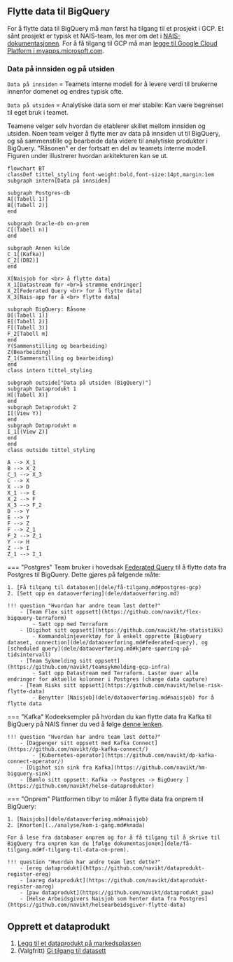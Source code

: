 ## Flytte data til BigQuery

For å flytte data til BigQuery må man først ha tilgang til et prosjekt i GCP.
Et sånt prosjekt er typisk et NAIS-team, les mer om det i [NAIS-dokumentasjonen](https://doc.nais.io/basics/teams/#gcp-team-projects).
For å få tilgang til GCP må man [legge til Google Cloud Platform i myapps.microsoft.com](https://account.activedirectory.windowsazure.com/r#/addApplications).

### Data på innsiden og på utsiden
`Data på innsiden` = Teamets interne modell for å levere verdi til brukerne innenfor domenet og endres typisk ofte.

`Data på utsiden` = Analytiske data som er mer stabile: Kan være begrenset til eget bruk i teamet.

Teamene velger selv hvordan de etablerer skillet mellom innsiden og utsiden.
Noen team velger å flytte mer av data på innsiden ut til BigQuery, og så sammenstille og bearbeide data videre til analytiske produkter i BigQuery.
"Råsonen" er der fortsatt en del av teamets interne modell.
Figuren under illustrerer hvordan arkitekturen kan se ut.

````mermaid
flowchart BT
classDef tittel_styling font-weight:bold,font-size:14pt,margin:1em
subgraph intern[Data på innsiden]

subgraph Postgres-db
A[(Tabell 1)]
B[(Tabell 2)]
end

subgraph Oracle-db on-prem
C[(Tabell n)]
end

subgraph Annen kilde
C_1[(Kafka)]
C_2[(DB2)]
end

X[Naisjob for <br> å flytte data]
X_1[Datastream for <br>å strømme endringer]
X_2[Federated Query <br> for å flytte data]
X_3[Nais-app for å <br> flytte data]

subgraph BigQuery: Råsone
D[(Tabell 1)]
E[(Tabell 2)]
F[(Tabell 3)]
F_2[Tabell m]
end
Y(Sammenstilling og bearbeiding)
Z(Bearbeiding)
Z_1(Sammenstilling og bearbeiding)
end
class intern tittel_styling

subgraph outside["Data på utsiden (BigQuery)"]
subgraph Dataprodukt 1
H[(Tabell X)]
end
subgraph Dataprodukt 2
I[(View Y)]
end
subgraph Dataprodukt m
I_1[(View Z)]
end
end
class outside tittel_styling

A --> X_1
B --> X_2
C_1 --> X_3
C --> X
X --> D
X_1 --> E
X_2 --> F
X_3 --> F_2
D --> Y
E --> Y
F --> Z
F --> Z_1
F_2 --> Z_1
Y --> H
Z --> I
Z_1 --> I_1

````



=== "Postgres"
    Team bruker i hovedsak [Federated Query](dele/dataoverføring.md#federated-query) til å flytte data fra Postgres til BigQuery.
    Dette gjøres på følgende måte:

    1. [Få tilgang til databasen](dele/få-tilgang.md#postgres-gcp) 
    2. [Sett opp en dataoverføring](dele/dataoverføring.md)

    !!! question "Hvordan har andre team løst dette?"
        - [Team Flex sitt oppsett](https://github.com/navikt/flex-bigquery-terraform)
            - Satt opp med Terraform
        - [Digihot sitt oppsett](https://github.com/navikt/hm-statistikk)
            - Kommandolinjeverktøy for å enkelt opprette [BigQuery dataset, connection](dele/dataoverføring.md#federated-query), og [scheduled query](dele/dataoverføring.md#kjøre-spørring-på-tidsintervall)
        - [Team Sykmelding sitt oppsett](https://github.com/navikt/teamsykmelding-gcp-infra)
            - Satt opp Datastream med Terraform. Laster over alle endringer for aktuelle kolonner i Postgres (change data capture)
        - [Team Risks sitt oppsett](https://github.com/navikt/helse-risk-flytte-data)
            - Benytter [Naisjob](dele/dataoverføring.md#naisjob) for å flytte data
=== "Kafka"
    Kodeeksempler på hvordan du kan flytte data fra Kafka til BigQuery på NAIS finner du ved å følge [denne lenken](dele/dataoverføring.md#kafka-til-bigquery).

    !!! question "Hvordan har andre team løst dette?"
        - [Dagpenger sitt oppsett med Kafka Connect](https://github.com/navikt/dp-kafka-connect/)
            - [Kubernetes-operator](https://github.com/navikt/dp-kafka-connect-operator/)
        - [Digihot sin sink fra Kafka](https://github.com/navikt/hm-bigquery-sink)
        - [Bømlo sitt oppsett: Kafka -> Postgres -> BigQuery ](https://github.com/navikt/helse-dataprodukter)

=== "Onprem"
    Plattformen tilbyr to måter å flytte data fra onprem til BigQuery:

    1. [Naisjobs](dele/dataoverføring.md#naisjob)
    2. [Knorten](../analyse/kom-i-gang.md#knada)

    For å lese fra databaser onprem og for å få tilgang til å skrive til BigQuery fra onprem kan du [følge dokumentasjonen](dele/få-tilgang.md#f-tilgang-til-data-on-prem).

    !!! question "Hvordan har andre team løst dette?"
        - [ereg dataprodukt](https://github.com/navikt/dataprodukt-register-ereg)
        - [aareg dataprodukt](https://github.com/navikt/dataprodukt-register-aareg)
        - [paw dataprodukt](https://github.com/navikt/dataprodukt_paw)
        - [Helse Arbeidsgivers Naisjob som henter data fra Postgres](https://github.com/navikt/helsearbeidsgiver-flytte-data)


## Opprett et dataprodukt

1. [Legg til et dataprodukt på markedsplassen](dele/dataprodukt.md)
2. (Valgfritt) [Gi tilgang til datasett](tilgangsstyring.md)